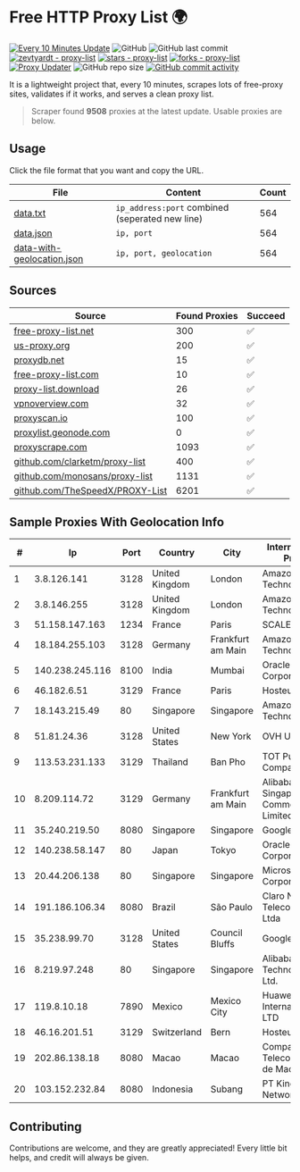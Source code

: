 
# Free HTTP Proxy List 🌍

[![Every 10 Minutes Update](https://github.com/mertguvencli/http-proxy-list/actions/workflows/main.yml/badge.svg?branch=main)](https://github.com/mertguvencli/http-proxy-list/actions/workflows/main.yml)
![GitHub](https://img.shields.io/github/license/mertguvencli/http-proxy-list)
![GitHub last commit](https://img.shields.io/github/last-commit/mertguvencli/http-proxy-list)
[![zevtyardt - proxy-list](https://img.shields.io/static/v1?label=zevtyardt&message=proxy-list&color=blue&logo=github)](https://github.com/zevtyardt/proxy-list "Go to GitHub repo")
[![stars - proxy-list](https://img.shields.io/github/stars/zevtyardt/proxy-list?style=social)](https://github.com/zevtyardt/proxy-list)
[![forks - proxy-list](https://img.shields.io/github/forks/zevtyardt/proxy-list?style=social)](https://github.com/zevtyardt/proxy-list)
[![Proxy Updater](https://github.com/zevtyardt/proxy-list/workflows/Proxy%20Updater/badge.svg)](https://github.com/zevtyardt/proxy-list/actions?query=workflow:"Proxy+Updater")
![GitHub repo size](https://img.shields.io/github/repo-size/zevtyardt/proxy-list)
[![GitHub commit activity](https://img.shields.io/github/commit-activity/m/zevtyardt/proxy-list?logo=commits)](https://github.com/zevtyardt/proxy-list/commits/main)

It is a lightweight project that, every 10 minutes, scrapes lots of free-proxy sites, validates if it works, and serves a clean proxy list.

> Scraper found **9508** proxies at the latest update. Usable proxies are below.

## Usage

Click the file format that you want and copy the URL.

|File|Content|Count|
|----|-------|-----|
|[data.txt](https://raw.githubusercontent.com/mertguvencli/http-proxy-list/main/proxy-list/data.txt)|`ip_address:port` combined (seperated new line)|564|
|[data.json](https://raw.githubusercontent.com/mertguvencli/http-proxy-list/main/proxy-list/data.json)|`ip, port`|564|
|[data-with-geolocation.json](https://raw.githubusercontent.com/mertguvencli/http-proxy-list/main/proxy-list/data-with-geolocation.json)|`ip, port, geolocation`|564|

## Sources

|Source|Found Proxies|Succeed|
|------|-------------|-------|
|[free-proxy-list.net](https://free-proxy-list.net)|300|✅|
|[us-proxy.org](https://www.us-proxy.org)|200|✅|
|[proxydb.net](http://proxydb.net)|15|✅|
|[free-proxy-list.com](https://free-proxy-list.com/?page=&port=&type%5B%5D=http&type%5B%5D=https&up_time=0&search=Search)|10|✅|
|[proxy-list.download](https://www.proxy-list.download/HTTP)|26|✅|
|[vpnoverview.com](https://vpnoverview.com/privacy/anonymous-browsing/free-proxy-servers)|32|✅|
|[proxyscan.io](https://www.proxyscan.io)|100|✅|
|[proxylist.geonode.com](https://proxylist.geonode.com/api/proxy-list?limit=300&page=1&sort_by=lastChecked&sort_type=desc&protocols=http,https)|0|✅|
|[proxyscrape.com](https://api.proxyscrape.com/v2/?request=displayproxies&protocol=http&timeout=10000&country=all&ssl=all&anonymity=all)|1093|✅|
|[github.com/clarketm/proxy-list](https://raw.githubusercontent.com/clarketm/proxy-list/master/proxy-list-raw.txt)|400|✅|
|[github.com/monosans/proxy-list](https://raw.githubusercontent.com/monosans/proxy-list/main/proxies/http.txt)|1131|✅|
|[github.com/TheSpeedX/PROXY-List](https://raw.githubusercontent.com/TheSpeedX/PROXY-List/master/http.txt)|6201|✅|


## Sample Proxies With Geolocation Info

|#|Ip|Port|Country|City|Internet Service Provider|
|-|--|----|-------|----|-------------------------|
|1|3.8.126.141|3128|United Kingdom|London|Amazon Technologies Inc.|
|2|3.8.146.255|3128|United Kingdom|London|Amazon Technologies Inc.|
|3|51.158.147.163|1234|France|Paris|SCALEWAY|
|4|18.184.255.103|3128|Germany|Frankfurt am Main|Amazon Technologies Inc.|
|5|140.238.245.116|8100|India|Mumbai|Oracle Corporation|
|6|46.182.6.51|3129|France|Paris|Hosteur SAS|
|7|18.143.215.49|80|Singapore|Singapore|Amazon Technologies Inc.|
|8|51.81.24.36|3128|United States|New York|OVH US LLC|
|9|113.53.231.133|3129|Thailand|Ban Pho|TOT Public Company Limited|
|10|8.209.114.72|3129|Germany|Frankfurt am Main|Alibaba.com Singapore E-Commerce Private Limited|
|11|35.240.219.50|8080|Singapore|Singapore|Google LLC|
|12|140.238.58.147|80|Japan|Tokyo|Oracle Corporation|
|13|20.44.206.138|80|Singapore|Singapore|Microsoft Corporation|
|14|191.186.106.34|8080|Brazil|São Paulo|Claro NXT Telecomunicacoes Ltda|
|15|35.238.99.70|3128|United States|Council Bluffs|Google LLC|
|16|8.219.97.248|80|Singapore|Singapore|Alibaba (US) Technology Co., Ltd.|
|17|119.8.10.18|7890|Mexico|Mexico City|Huawei International Pte. LTD|
|18|46.16.201.51|3129|Switzerland|Bern|Hosteur SA|
|19|202.86.138.18|8080|Macao|Macao|Companhia de Telecomunicacoes de Macau|
|20|103.152.232.84|8080|Indonesia|Subang|PT Kingpolah Network Solutions|



## Contributing

Contributions are welcome, and they are greatly appreciated! Every
little bit helps, and credit will always be given.


